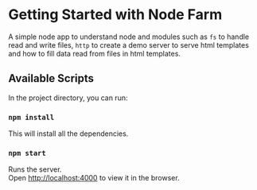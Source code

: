 # Getting Started with Node Farm

A simple node app to understand node and modules such as `fs` to handle read and write files, `http` to create a demo server to serve html templates and how to fill data read from files in html templates.

## Available Scripts

In the project directory, you can run:

### `npm install`

This will install all the dependencies.

### `npm start`

Runs the server.\
Open [http://localhost:4000](http://localhost:4000) to view it in the browser.
